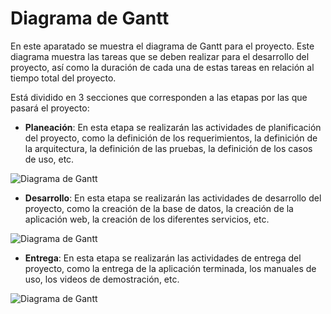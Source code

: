 # Diagrama de Gantt

En este aparatado se muestra el diagrama de Gantt para el proyecto. Este diagrama muestra las tareas que se deben realizar para el desarrollo del proyecto, así como la duración de cada una de estas tareas en relación al tiempo total del proyecto.

Está dividido en 3 secciones que corresponden a las etapas por las que pasará el proyecto:

- **Planeación**: En esta etapa se realizarán las actividades de planificación del proyecto, como la definición de los requerimientos, la definición de la arquitectura, la definición de las pruebas, la definición de los casos de uso, etc.

![Diagrama de Gantt](https://github.com/sebasgonvitec/qchau-software/blob/main/wiki\Docs\Diagramas\Gantt\gantt1.png)

- **Desarrollo**: En esta etapa se realizarán las actividades de desarrollo del proyecto, como la creación de la base de datos, la creación de la aplicación web, la creación de los diferentes servicios, etc.

![Diagrama de Gantt](https://github.com/sebasgonvitec/qchau-software/blob/main/wiki\Docs\Diagramas\Gantt\gantt2.png)

- **Entrega**: En esta etapa se realizarán las actividades de entrega del proyecto, como la entrega de la aplicación terminada, los manuales de uso, los videos de demostración, etc.

![Diagrama de Gantt](https://github.com/sebasgonvitec/qchau-software/blob/main/wiki\Docs\Diagramas\Gantt\gantt3.png)
